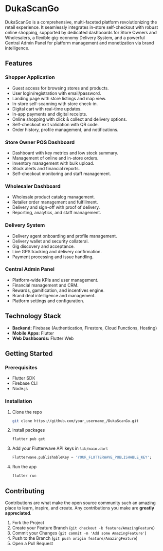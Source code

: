 # DukaScanGo

DukaScanGo is a comprehensive, multi-faceted platform revolutionizing the retail experience. It seamlessly integrates in-store self-checkout with robust online shopping, supported by dedicated dashboards for Store Owners and Wholesalers, a flexible gig-economy Delivery System, and a powerful Central Admin Panel for platform management and monetization via brand intelligence.

## Features

### Shopper Application
- Guest access for browsing stores and products.
- User login/registration with email/password.
- Landing page with store listings and map view.
- In-store self-scanning with store check-in.
- Digital cart with real-time updates.
- In-app payments and digital receipts.
- Online shopping with click & collect and delivery options.
- Self-checkout exit validation with QR code.
- Order history, profile management, and notifications.

### Store Owner POS Dashboard
- Dashboard with key metrics and low stock summary.
- Management of online and in-store orders.
- Inventory management with bulk upload.
- Stock alerts and financial reports.
- Self-checkout monitoring and staff management.

### Wholesaler Dashboard
- Wholesale product catalog management.
- Retailer order management and fulfillment.
- Delivery and sign-off with proof of delivery.
- Reporting, analytics, and staff management.

### Delivery System
- Delivery agent onboarding and profile management.
- Delivery wallet and security collateral.
- Gig discovery and acceptance.
- Live GPS tracking and delivery confirmation.
- Payment processing and issue handling.

### Central Admin Panel
- Platform-wide KPIs and user management.
- Financial management and CRM.
- Rewards, gamification, and incentives engine.
- Brand deal intelligence and management.
- Platform settings and configuration.

## Technology Stack
- **Backend:** Firebase (Authentication, Firestore, Cloud Functions, Hosting)
- **Mobile Apps:** Flutter
- **Web Dashboards:** Flutter Web

## Getting Started

### Prerequisites
- Flutter SDK
- Firebase CLI
- Node.js

### Installation
1. Clone the repo
   ```sh
   git clone https://github.com/your_username_/DukaScanGo.git
   ```
2. Install packages
   ```sh
   flutter pub get
   ```
3. Add your Flutterwave API keys in `lib/main.dart`
   ```dart
   Flutterwave.publishableKey = 'YOUR_FLUTTERWAVE_PUBLISHABLE_KEY';
   ```
4. Run the app
   ```sh
   flutter run
   ```

## Contributing
Contributions are what make the open source community such an amazing place to learn, inspire, and create. Any contributions you make are **greatly appreciated**.

1. Fork the Project
2. Create your Feature Branch (`git checkout -b feature/AmazingFeature`)
3. Commit your Changes (`git commit -m 'Add some AmazingFeature'`)
4. Push to the Branch (`git push origin feature/AmazingFeature`)
5. Open a Pull Request
